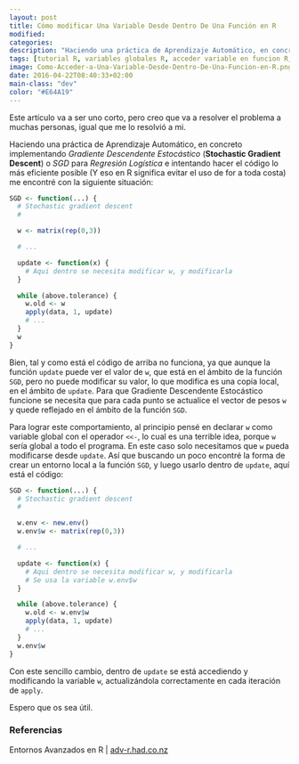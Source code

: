 ```yaml
---
layout: post
title: Cómo modificar Una Variable Desde Dentro De Una Función en R
modified:
categories:
description: "Haciendo una práctica de Aprendizaje Automático, en concreto implementando Gradiente Descendente Estocástico (Stochastic Gradient Descent) o SGD para Regresión Logística e intentando hacer el código lo más eficiente posible (Y eso en R significa evitar el uso de for a toda costa) me encontré con la siguiente situación:"
tags: [tutorial R, variables globales R, acceder variable en funcion R, Aprendizaje automático, etsiit R]
image: Como-Acceder-a-Una-Variable-Desde-Dentro-De-Una-Funcion-en-R.png
date: 2016-04-22T08:40:33+02:00
main-class: "dev"
color: "#E64A19"
---
```

Este artículo va a ser uno corto, pero creo que va a resolver el problema a muchas personas, igual que me lo resolvió a mi.

<!--ad-->

Haciendo una práctica de Aprendizaje Automático, en concreto implementando _Gradiente Descendente Estocástico_ (__Stochastic Gradient Descent__) o _SGD_ para _Regresión Logística_ e intentando hacer el código lo más eficiente posible (Y eso en R significa evitar el uso de for a toda costa) me encontré con la siguiente situación:

```r
SGD <- function(...) {
  # Stochastic gradient descent
  #

  w <- matrix(rep(0,3))

  # ...

  update <- function(x) {
    # Aqui dentro se necesita modificar w, y modificarla
  }

  while (above.tolerance) {
    w.old <- w
    apply(data, 1, update)
    # ...
  }
  w
}
```

Bien, tal y como está el código de arriba no funciona, ya que aunque la función `update` puede ver el valor de `w`, que está en el ámbito de la función `SGD`, pero no puede modificar su valor, lo que modifica es una copia local, en el ámbito de `update`. Para que Gradiente Descendente Estocástico funcione se necesita que para cada punto se actualice el vector de pesos `w` y quede reflejado en el ámbito de la función `SGD`.

Para lograr este comportamiento, al principio pensé en declarar `w` como variable global con el operador `<<-`, lo cual es una terrible idea, porque `w` sería global a todo el programa. En este caso solo necesitamos que `w` pueda modificarse desde `update`. Así que buscando un poco encontré la forma de crear un entorno local a la función `SGD`, y luego usarlo dentro de `update`, aquí está el código:

```r
SGD <- function(...) {
  # Stochastic gradient descent
  #

  w.env <- new.env()
  w.env$w <- matrix(rep(0,3))

  # ...

  update <- function(x) {
    # Aqui dentro se necesita modificar w, y modificarla
    # Se usa la variable w.env$w
  }

  while (above.tolerance) {
    w.old <- w.env$w
    apply(data, 1, update)
    # ...
  }
  w.env$w
}
```

Con este sencillo cambio, dentro de `update` se está accediendo y modificando la variable `w`, actualizándola correctamente en cada iteración de `apply`.

Espero que os sea útil.

### Referencias

Entornos Avanzados en R \| <a href="http://adv-r.had.co.nz/Environments.html" target="_blank" title="Entornos avanzados en R">adv-r.had.co.nz</a>
